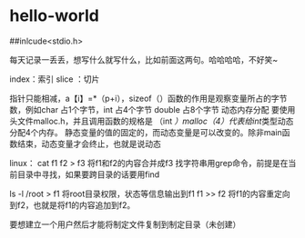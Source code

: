 # hello-world



##inlcude<stdio.h>

每天记录一丢丢，想写什么就写什么，比如前面这两句。哈哈哈哈，不好笑~


index：索引  slice ：切片


指针只能相减，a【i】=*（p+i），sizeof（）函数的作用是观察变量所占的字节数，例如char 占1个字节，int 占4个字节 double 占8个字节
动态内存分配
要使用头文件malloc.h，并且调用函数的规格是 （int *）malloc（4）代表给int*类型动态分配4个内存。
静态变量的值的固定的，而动态变量是可以改变的。除非main函数结束，动态变量才会终止，也就是说动态


linux：
cat f1 f2 > f3 将f1和f2的内容合并成f3
找字符串用grep命令，前提是在当前目录中寻找，如果要跨目录的话要用find

ls -l /root > f1 将root目录权限，状态等信息输出到f1
f1 >> f2 将f1的内容重定向到f2，也就是将f1的内容追加到f2。

要想建立一个用户然后才能将制定文件复制到制定目录（未创建） 
